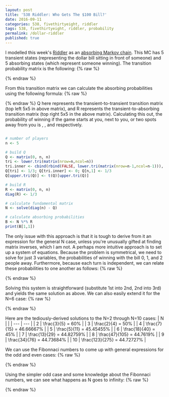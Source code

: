 ```yaml
---
layout: post
title: '538 Riddler: Who Gets The $100 Bill?'
date: 2016-09-11
categories: 538, fivethirtyeight, riddler
tags: 538, fivethirtyeight, riddler, probability
permalink: /dollar-riddler
published: true
---
```


I modelled this week's [Riddler](http://fivethirtyeight.com/features/who-keeps-the-money-you-found-on-the-floor/) as an [absorbing Markov chain](https://en.wikipedia.org/wiki/Absorbing_Markov_chain).  This MC has 5 transient states (representing the dollar bill sitting in front of someone) and 5 absorbing states (which represent someone winning).  The transition probability matrix is the following:
{% raw %}
<div class="equation" data-expr="
\begin{matrix}
 & 0 & \frac{1}{3} & 0 & 0 & \frac{1}{3} & \frac{1}{3} & 0 & 0 & 0 & 0 \\
 & \frac{1}{3} & 0 & \frac{1}{3} & 0 & 0 & 0 & \frac{1}{3} & 0 & 0 & 0 \\
 & 0 & \frac{1}{3} & 0 & \frac{1}{3} & 0 & 0 & 0 & \frac{1}{3} & 0 & 0 \\ 
 & 0 & 0 & \frac{1}{3} & 0 & \frac{1}{3} & 0 & 0 & 0 & \frac{1}{3} & 0 \\ 
 & \frac{1}{3} & 0 & 0 & \frac{1}{3} & 0 & 0 & 0 & 0 & 0 & \frac{1}{3} \\ 
 & 0 & 0 & 0 & 0 & 0 & 1 & 0 & 0 & 0 & 0 \\
 & 0 & 0 & 0 & 0 & 0 & 0 & 1 & 0 & 0 & 0 \\
 & 0 & 0 & 0 & 0 & 0 & 0 & 0 & 1 & 0 & 0 \\ 
 & 0 & 0 & 0 & 0 & 0 & 0 & 0 & 0 & 1 & 0 \\ 
 & 0 & 0 & 0 & 0 & 0 & 0 & 0 & 0 & 0 & 1 \\ 
\end{matrix}
"></div>
{% endraw %}

From this transition matrix we can calculate the absorbing probabilities using the following formula:
{% raw %}
<div class="equation" data-expr="B = \left( I - Q \right)^{-1} * R"></div>
{% endraw %}
Q here represents the transient-to-transient transition matrix (top left 5x5 in above matrix), and R represents the transient-to-absorbing transition matrix (top right 5x5 in the above matrix).  Calculating this out, the probability of winning if the game starts at you, next to you, or two spots away from you is <span class="inline-equation" data-expr="\frac{5}{11} = 45.45\%"></span>, <span class="inline-equation" data-expr="\frac{2}{11} = 18.18\%"></span>, and <span class="inline-equation" data-expr="\frac{1}{11} = 9.09\%"></span> respectively.

``` R

# number of players
n <- 5

# build Q
Q <- matrix(0, n, n)
tri <- lower.tri(matrix(nrow=n,ncol=n))
tri.inner <- cbind(rbind(FALSE, lower.tri(matrix(nrow=n-1,ncol=n-1))), FALSE)
Q[tri] <- 1/3; Q[tri.inner] <- 0; Q[n,1] <- 1/3
Q[upper.tri(Q)] <- t(Q)[upper.tri(Q)]

# build R
R <- matrix(0, n, n)
diag(R) <- 1/3

# calculate fundamental matrix
N <- solve(diag(n) - Q)

# calculate absorbing probabilities
B <- N %*% R
print(B[1,1])

```

The only issue with this approach is that it is tough to derive from it an expression for the general N case, unless you're unusually gifted at finding matrix inverses, which I am not.  A perhaps more intuitive approach is to set up a system of equations.  Because the problem is symmetrical, we need to solve for just 3 variables, the probabilities of winning with the bill 0, 1, and 2 people away.  Furthermore, because each turn is independent, we can relate these probabilities to one another as follows:
{% raw %}
<div class="equation" data-expr="\begin{cases}
 & P_{2} = \frac{1}{3} P_{2} + \frac{1}{3} P_{1} \\ 
 & P_{1} = \frac{1}{3} P_{2} + \frac{1}{3} P_{0} \\ 
 & P_{0} + 2 P_{1} + 2 P_{2} = 1 \\
\end{cases}"></div>
{% endraw %}

Solving this system is straightforward (substitute 1st into 2nd, 2nd into 3rd) and yields the same solution as above.  We can also easily extend it for the N=6 case:
{% raw %}
<div class="equation" data-expr="\begin{cases}
 & P_{3} = \frac{2}{3} P_{2} \\ 
 & P_{2} = \frac{1}{3} P_{3} + \frac{1}{3} P_{2} \\ 
 & P_{1} = \frac{1}{3} P_{2} + \frac{1}{3} P_{0} \\ 
 & P_{0} + 2 P_{1} + 2 P_{2} + P_{3} = 1 \\
\end{cases}"></div>
{% endraw %}

Here are the tediously-derived solutions to the N=2 through N=10 cases:
| N | <span class="inline-equation" data-expr="P_{0}"></span> |
| --- | --- |
| 2 | \frac{3}{5} = 60\% |
| 3 | \frac{2}{4} = 50\% |
| 4 | \frac{7}{15} = 46.66667\% |
| 5 | \frac{5}{11} = 45.45455\% |
| 6 | \frac{18}{40} = 45\% |
| 7 | \frac{13}{29} = 44.82759\% |
| 8 | \frac{47}{105} = 44.7619\% |
| 9 | \frac{34}{76} = 44.73684\% |
| 10 | \frac{123}{275} = 44.72727\% |

We can use the Fibonnaci numbers to come up with general expressions for the odd and even cases:
{% raw %}
<div class="equation" data-expr="\begin{cases}
 & \frac{F_{N}}{F_{N-1}+F_{N+1}} \quad N \, is \, odd \\ 
 & \frac{F_{N-1}+F_{N+1}}{2*F_{N-2}+F_{N+3}} \quad N \, is \, even\\
\end{cases}"></div>
{% endraw %}

Using the simpler odd case and some knowledge about the Fibonnaci numbers, we can see what happens as N goes to infinity:
{% raw %}
<div class="equation" data-expr="\lim_{x \to \infty } \frac{F_{x+1}}{F_{x}} = \frac{1+\sqrt{5}}{2}"></div>
<div class="equation" data-expr="\lim_{N \to \infty }\frac{F_{N}}{F_{N-1}+F_{N+1}} = \frac{\frac{F_{N}}{F_{N-1}}}{2+\frac{F_{N}}{F_{N-1}}} = \frac{1}{\sqrt{5}}"></div>
{% endraw %}
